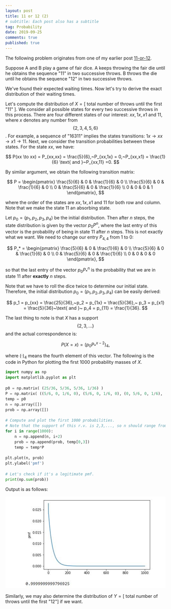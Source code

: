 ```yaml
---
layout: post
title: 11 or 12 (2)
# subtitle: Each post also has a subtitle
tag: Probability
date: 2019-09-25
comments: true
published: true
---
```


The following problem originates from one of my earlier post [11-or-12](https://yuanhang0.github.io/posts/11-or-12).

Suppose A and B play a game of fair dice. A keeps throwing the fair die until he obtains the sequence "11" in two successive
throws. B throws the die until he obtains the sequence "12" in two successive throws.

We've found their expected waiting times. Now let's try to derive the exact distribution of their waiting times.

Let's compute the distribution of $X=[\text{ total number of throws until the first "11" }]$. We consider all possible states for every two successive throws in this process. There are four different states of our interest: $xx, 1x, x1$ and $11$, where $x$ denotes any number from $$\{2,3,4,5,6\}$$. For example, a sequence of "16311" implies the states transitions: $1x \to xx \to x1 \to 11$. Next, we consider the transition probabilities between these states. For the state $xx$, we have:

$$
P(xx \to xx) = P_{xx,xx} = \frac{5}{6},~P_{xx,1x} = 0,~P_{xx,x1} = \frac{1}{6} \text{ and }~P_{xx,11} =0.
$$

By similar argument, we obtain the following transition matrix:

$$
P = \begin{pmatrix}
\frac{5}{6} & 0 & \frac{1}{6} & 0 \\
\frac{5}{6} & 0 & \frac{1}{6} & 0 \\
0 & \frac{5}{6} & 0 & \frac{1}{6} \\
0 & 0 & 0 & 1
\end{pmatrix},
$$

where the order of the states are $xx, 1x, x1$ and $11$ for both row and column. Note that we make the state 11 an absorbing state.

Let $p_0 = (p_1,p_2,p_3,p_4)$ be the initial distribution. Then after $n$ steps, the state distribution is given by the vector $p_0P^n$, where the last entry of this vector is the probability of being in state 11 after $n$ steps. This is not exactly what we want. We need to change our entry  $P_{4,4}$ from 1 to 0:

$$
P_* = \begin{pmatrix}
\frac{5}{6} & 0 & \frac{1}{6} & 0 \\
\frac{5}{6} & 0 & \frac{1}{6} & 0 \\
0 & \frac{5}{6} & 0 & \frac{1}{6} \\
0 & 0 & 0 & 0
\end{pmatrix},
$$

so that the last entry of the vector $p_0P_*^n$ is the probability that we are in state 11 after **exactly** $n$ steps.

Note that we have to roll the dice twice to determine our initial state. Therefore, the initial distribution $p_0 = (p_1,p_2,p_3,p_4)$ can be easily derived:

$$
p_1 = p_{xx} = \frac{25}{36},~p_2 = p_{1x} = \frac{5}{36},~ p_3 = p_{x1} = \frac{5}{36}~\text{ and }~ p_4 = p_{11} = \frac{1}{36}.
$$

The last thing to note is that $X$ has a support $$\{2,3,\dots\}$$ and the actual correspondence is:

$$
P(X = x) = (p_0P_*^{x-2})_4,
$$

where $(\cdot)_4$ means the fourth element of this vector. The following is the code in Python for plotting the first 1000 probability masses of $X$.

```python
import numpy as np
import matplotlib.pyplot as plt

p0 = np.matrix( (25/36, 5/36, 5/36, 1/36) )
P = np.matrix( ((5/6, 0, 1/6, 0), (5/6, 0, 1/6, 0), (0, 5/6, 0, 1/6), (0, 0, 0, 0)) )
temp = p0
n = np.array([])
prob = np.array([])

# Compute and plot the first 1000 probabilities.
# Note that the support of this r.v. is 2,3,..., so n should range from 2 to 1002.
for i in range(1000):
    n = np.append(n, i+2)
    prob = np.append(prob, temp[0,3])
    temp = temp*P

plt.plot(n, prob)
plt.ylabel('pmf')

# Let's check if it's a legitimate pmf.
print(np.sum(prob))
```

Output is as follows:

![](/public/image/11or12.jpg)

Similarly, we may also determine the distribution of $Y=[\text{ total number of throws until the first "12"}]$ if we want.
